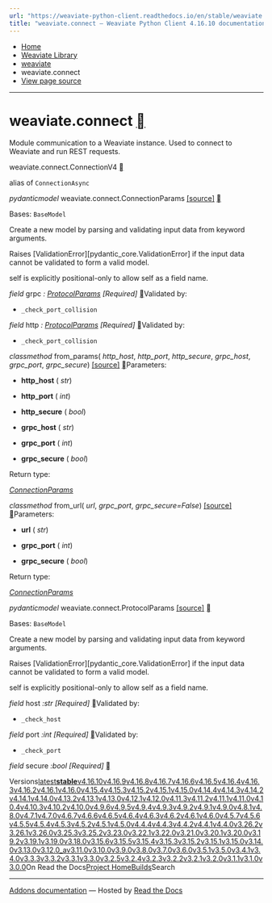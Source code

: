 ```yaml
---
url: "https://weaviate-python-client.readthedocs.io/en/stable/weaviate.connect.html"
title: "weaviate.connect — Weaviate Python Client 4.16.10 documentation"
---
```


- [Home](https://weaviate-python-client.readthedocs.io/en/stable/index.html)
- [Weaviate Library](https://weaviate-python-client.readthedocs.io/en/stable/modules.html)
- [weaviate](https://weaviate-python-client.readthedocs.io/en/stable/weaviate.html)
- weaviate.connect
- [View page source](https://weaviate-python-client.readthedocs.io/en/stable/_sources/weaviate.connect.rst.txt)

* * *

# weaviate.connect [](https://weaviate-python-client.readthedocs.io/en/stable/weaviate.connect.html\#module-weaviate.connect "Link to this heading")

Module communication to a Weaviate instance. Used to connect to Weaviate and run REST requests.

weaviate.connect.ConnectionV4 [](https://weaviate-python-client.readthedocs.io/en/stable/weaviate.connect.html#weaviate.connect.ConnectionV4 "Link to this definition")

alias of `ConnectionAsync`

_pydanticmodel_ weaviate.connect.ConnectionParams [\[source\]](https://weaviate-python-client.readthedocs.io/en/stable/_modules/weaviate/connect/base.html#ConnectionParams) [](https://weaviate-python-client.readthedocs.io/en/stable/weaviate.connect.html#weaviate.connect.ConnectionParams "Link to this definition")

Bases: `BaseModel`

Create a new model by parsing and validating input data from keyword arguments.

Raises \[ValidationError\]\[pydantic\_core.ValidationError\] if the input data cannot be
validated to form a valid model.

self is explicitly positional-only to allow self as a field name.

_field_ grpc _: [ProtocolParams](https://weaviate-python-client.readthedocs.io/en/stable/weaviate.connect.html#weaviate.connect.ProtocolParams "weaviate.connect.base.ProtocolParams")_ _\[Required\]_ [](https://weaviate-python-client.readthedocs.io/en/stable/weaviate.connect.html#weaviate.connect.ConnectionParams.grpc "Link to this definition")Validated by:

- `_check_port_collision`


_field_ http _: [ProtocolParams](https://weaviate-python-client.readthedocs.io/en/stable/weaviate.connect.html#weaviate.connect.ProtocolParams "weaviate.connect.base.ProtocolParams")_ _\[Required\]_ [](https://weaviate-python-client.readthedocs.io/en/stable/weaviate.connect.html#weaviate.connect.ConnectionParams.http "Link to this definition")Validated by:

- `_check_port_collision`


_classmethod_ from\_params( _http\_host_, _http\_port_, _http\_secure_, _grpc\_host_, _grpc\_port_, _grpc\_secure_) [\[source\]](https://weaviate-python-client.readthedocs.io/en/stable/_modules/weaviate/connect/base.html#ConnectionParams.from_params) [](https://weaviate-python-client.readthedocs.io/en/stable/weaviate.connect.html#weaviate.connect.ConnectionParams.from_params "Link to this definition")Parameters:

- **http\_host** ( _str_)

- **http\_port** ( _int_)

- **http\_secure** ( _bool_)

- **grpc\_host** ( _str_)

- **grpc\_port** ( _int_)

- **grpc\_secure** ( _bool_)


Return type:

[_ConnectionParams_](https://weaviate-python-client.readthedocs.io/en/stable/weaviate.connect.html#weaviate.connect.ConnectionParams "weaviate.connect.base.ConnectionParams")

_classmethod_ from\_url( _url_, _grpc\_port_, _grpc\_secure=False_) [\[source\]](https://weaviate-python-client.readthedocs.io/en/stable/_modules/weaviate/connect/base.html#ConnectionParams.from_url) [](https://weaviate-python-client.readthedocs.io/en/stable/weaviate.connect.html#weaviate.connect.ConnectionParams.from_url "Link to this definition")Parameters:

- **url** ( _str_)

- **grpc\_port** ( _int_)

- **grpc\_secure** ( _bool_)


Return type:

[_ConnectionParams_](https://weaviate-python-client.readthedocs.io/en/stable/weaviate.connect.html#weaviate.connect.ConnectionParams "weaviate.connect.base.ConnectionParams")

_pydanticmodel_ weaviate.connect.ProtocolParams [\[source\]](https://weaviate-python-client.readthedocs.io/en/stable/_modules/weaviate/connect/base.html#ProtocolParams) [](https://weaviate-python-client.readthedocs.io/en/stable/weaviate.connect.html#weaviate.connect.ProtocolParams "Link to this definition")

Bases: `BaseModel`

Create a new model by parsing and validating input data from keyword arguments.

Raises \[ValidationError\]\[pydantic\_core.ValidationError\] if the input data cannot be
validated to form a valid model.

self is explicitly positional-only to allow self as a field name.

_field_ host _:str_ _\[Required\]_ [](https://weaviate-python-client.readthedocs.io/en/stable/weaviate.connect.html#weaviate.connect.ProtocolParams.host "Link to this definition")Validated by:

- `_check_host`


_field_ port _:int_ _\[Required\]_ [](https://weaviate-python-client.readthedocs.io/en/stable/weaviate.connect.html#weaviate.connect.ProtocolParams.port "Link to this definition")Validated by:

- `_check_port`


_field_ secure _:bool_ _\[Required\]_ [](https://weaviate-python-client.readthedocs.io/en/stable/weaviate.connect.html#weaviate.connect.ProtocolParams.secure "Link to this definition")

Versions[latest](https://weaviate-python-client.readthedocs.io/en/latest/weaviate.connect.html)**[stable](https://weaviate-python-client.readthedocs.io/en/stable/weaviate.connect.html)**[v4.16.10](https://weaviate-python-client.readthedocs.io/en/v4.16.10/weaviate.connect.html)[v4.16.9](https://weaviate-python-client.readthedocs.io/en/v4.16.9/weaviate.connect.html)[v4.16.8](https://weaviate-python-client.readthedocs.io/en/v4.16.8/weaviate.connect.html)[v4.16.7](https://weaviate-python-client.readthedocs.io/en/v4.16.7/weaviate.connect.html)[v4.16.6](https://weaviate-python-client.readthedocs.io/en/v4.16.6/weaviate.connect.html)[v4.16.5](https://weaviate-python-client.readthedocs.io/en/v4.16.5/weaviate.connect.html)[v4.16.4](https://weaviate-python-client.readthedocs.io/en/v4.16.4/weaviate.connect.html)[v4.16.3](https://weaviate-python-client.readthedocs.io/en/v4.16.3/weaviate.connect.html)[v4.16.2](https://weaviate-python-client.readthedocs.io/en/v4.16.2/weaviate.connect.html)[v4.16.1](https://weaviate-python-client.readthedocs.io/en/v4.16.1/weaviate.connect.html)[v4.16.0](https://weaviate-python-client.readthedocs.io/en/v4.16.0/weaviate.connect.html)[v4.15.4](https://weaviate-python-client.readthedocs.io/en/v4.15.4/weaviate.connect.html)[v4.15.3](https://weaviate-python-client.readthedocs.io/en/v4.15.3/weaviate.connect.html)[v4.15.2](https://weaviate-python-client.readthedocs.io/en/v4.15.2/weaviate.connect.html)[v4.15.1](https://weaviate-python-client.readthedocs.io/en/v4.15.1/weaviate.connect.html)[v4.15.0](https://weaviate-python-client.readthedocs.io/en/v4.15.0/weaviate.connect.html)[v4.14.4](https://weaviate-python-client.readthedocs.io/en/v4.14.4/weaviate.connect.html)[v4.14.3](https://weaviate-python-client.readthedocs.io/en/v4.14.3/weaviate.connect.html)[v4.14.2](https://weaviate-python-client.readthedocs.io/en/v4.14.2/weaviate.connect.html)[v4.14.1](https://weaviate-python-client.readthedocs.io/en/v4.14.1/weaviate.connect.html)[v4.14.0](https://weaviate-python-client.readthedocs.io/en/v4.14.0/weaviate.connect.html)[v4.13.2](https://weaviate-python-client.readthedocs.io/en/v4.13.2/weaviate.connect.html)[v4.13.1](https://weaviate-python-client.readthedocs.io/en/v4.13.1/weaviate.connect.html)[v4.13.0](https://weaviate-python-client.readthedocs.io/en/v4.13.0/weaviate.connect.html)[v4.12.1](https://weaviate-python-client.readthedocs.io/en/v4.12.1/weaviate.connect.html)[v4.12.0](https://weaviate-python-client.readthedocs.io/en/v4.12.0/weaviate.connect.html)[v4.11.3](https://weaviate-python-client.readthedocs.io/en/v4.11.3/weaviate.connect.html)[v4.11.2](https://weaviate-python-client.readthedocs.io/en/v4.11.2/weaviate.connect.html)[v4.11.1](https://weaviate-python-client.readthedocs.io/en/v4.11.1/weaviate.connect.html)[v4.11.0](https://weaviate-python-client.readthedocs.io/en/v4.11.0/weaviate.connect.html)[v4.10.4](https://weaviate-python-client.readthedocs.io/en/v4.10.4/weaviate.connect.html)[v4.10.3](https://weaviate-python-client.readthedocs.io/en/v4.10.3/weaviate.connect.html)[v4.10.2](https://weaviate-python-client.readthedocs.io/en/v4.10.2/weaviate.connect.html)[v4.10.0](https://weaviate-python-client.readthedocs.io/en/v4.10.0/weaviate.connect.html)[v4.9.6](https://weaviate-python-client.readthedocs.io/en/v4.9.6/weaviate.connect.html)[v4.9.5](https://weaviate-python-client.readthedocs.io/en/v4.9.5/weaviate.connect.html)[v4.9.4](https://weaviate-python-client.readthedocs.io/en/v4.9.4/weaviate.connect.html)[v4.9.3](https://weaviate-python-client.readthedocs.io/en/v4.9.3/weaviate.connect.html)[v4.9.2](https://weaviate-python-client.readthedocs.io/en/v4.9.2/weaviate.connect.html)[v4.9.1](https://weaviate-python-client.readthedocs.io/en/v4.9.1/weaviate.connect.html)[v4.9.0](https://weaviate-python-client.readthedocs.io/en/v4.9.0/weaviate.connect.html)[v4.8.1](https://weaviate-python-client.readthedocs.io/en/v4.8.1/weaviate.connect.html)[v4.8.0](https://weaviate-python-client.readthedocs.io/en/v4.8.0/weaviate.connect.html)[v4.7.1](https://weaviate-python-client.readthedocs.io/en/v4.7.1/weaviate.connect.html)[v4.7.0](https://weaviate-python-client.readthedocs.io/en/v4.7.0/weaviate.connect.html)[v4.6.7](https://weaviate-python-client.readthedocs.io/en/v4.6.7/weaviate.connect.html)[v4.6.6](https://weaviate-python-client.readthedocs.io/en/v4.6.6/weaviate.connect.html)[v4.6.5](https://weaviate-python-client.readthedocs.io/en/v4.6.5/weaviate.connect.html)[v4.6.4](https://weaviate-python-client.readthedocs.io/en/v4.6.4/weaviate.connect.html)[v4.6.3](https://weaviate-python-client.readthedocs.io/en/v4.6.3/weaviate.connect.html)[v4.6.2](https://weaviate-python-client.readthedocs.io/en/v4.6.2/weaviate.connect.html)[v4.6.1](https://weaviate-python-client.readthedocs.io/en/v4.6.1/weaviate.connect.html)[v4.6.0](https://weaviate-python-client.readthedocs.io/en/v4.6.0/weaviate.connect.html)[v4.5.7](https://weaviate-python-client.readthedocs.io/en/v4.5.7/weaviate.connect.html)[v4.5.6](https://weaviate-python-client.readthedocs.io/en/v4.5.6/weaviate.connect.html)[v4.5.5](https://weaviate-python-client.readthedocs.io/en/v4.5.5/weaviate.connect.html)[v4.5.4](https://weaviate-python-client.readthedocs.io/en/v4.5.4/weaviate.connect.html)[v4.5.3](https://weaviate-python-client.readthedocs.io/en/v4.5.3/weaviate.connect.html)[v4.5.2](https://weaviate-python-client.readthedocs.io/en/v4.5.2/weaviate.connect.html)[v4.5.1](https://weaviate-python-client.readthedocs.io/en/v4.5.1/weaviate.connect.html)[v4.5.0](https://weaviate-python-client.readthedocs.io/en/v4.5.0/weaviate.connect.html)[v4.4.4](https://weaviate-python-client.readthedocs.io/en/v4.4.4/weaviate.connect.html)[v4.4.3](https://weaviate-python-client.readthedocs.io/en/v4.4.3/weaviate.connect.html)[v4.4.2](https://weaviate-python-client.readthedocs.io/en/v4.4.2/weaviate.connect.html)[v4.4.1](https://weaviate-python-client.readthedocs.io/en/v4.4.1/weaviate.connect.html)[v4.4.0](https://weaviate-python-client.readthedocs.io/en/v4.4.0/weaviate.connect.html)[v3.26.2](https://weaviate-python-client.readthedocs.io/en/v3.26.2/weaviate.connect.html)[v3.26.1](https://weaviate-python-client.readthedocs.io/en/v3.26.1/weaviate.connect.html)[v3.26.0](https://weaviate-python-client.readthedocs.io/en/v3.26.0/weaviate.connect.html)[v3.25.3](https://weaviate-python-client.readthedocs.io/en/v3.25.3/weaviate.connect.html)[v3.25.2](https://weaviate-python-client.readthedocs.io/en/v3.25.2/weaviate.connect.html)[v3.23.0](https://weaviate-python-client.readthedocs.io/en/v3.23.0/weaviate.connect.html)[v3.22.1](https://weaviate-python-client.readthedocs.io/en/v3.22.1/weaviate.connect.html)[v3.22.0](https://weaviate-python-client.readthedocs.io/en/v3.22.0/weaviate.connect.html)[v3.21.0](https://weaviate-python-client.readthedocs.io/en/v3.21.0/weaviate.connect.html)[v3.20.1](https://weaviate-python-client.readthedocs.io/en/v3.20.1/weaviate.connect.html)[v3.20.0](https://weaviate-python-client.readthedocs.io/en/v3.20.0/weaviate.connect.html)[v3.19.2](https://weaviate-python-client.readthedocs.io/en/v3.19.2/weaviate.connect.html)[v3.19.1](https://weaviate-python-client.readthedocs.io/en/v3.19.1/weaviate.connect.html)[v3.19.0](https://weaviate-python-client.readthedocs.io/en/v3.19.0/weaviate.connect.html)[v3.18.0](https://weaviate-python-client.readthedocs.io/en/v3.18.0/weaviate.connect.html)[v3.15.6](https://weaviate-python-client.readthedocs.io/en/v3.15.6/weaviate.connect.html)[v3.15.5](https://weaviate-python-client.readthedocs.io/en/v3.15.5/weaviate.connect.html)[v3.15.4](https://weaviate-python-client.readthedocs.io/en/v3.15.4/weaviate.connect.html)[v3.15.3](https://weaviate-python-client.readthedocs.io/en/v3.15.3/weaviate.connect.html)[v3.15.2](https://weaviate-python-client.readthedocs.io/en/v3.15.2/weaviate.connect.html)[v3.15.1](https://weaviate-python-client.readthedocs.io/en/v3.15.1/weaviate.connect.html)[v3.15.0](https://weaviate-python-client.readthedocs.io/en/v3.15.0/weaviate.connect.html)[v3.14.0](https://weaviate-python-client.readthedocs.io/en/v3.14.0/weaviate.connect.html)[v3.13.0](https://weaviate-python-client.readthedocs.io/en/v3.13.0/weaviate.connect.html)[v3.12.0\_a](https://weaviate-python-client.readthedocs.io/en/v3.12.0_a/weaviate.connect.html)[v3.11.0](https://weaviate-python-client.readthedocs.io/en/v3.11.0/weaviate.connect.html)[v3.10.0](https://weaviate-python-client.readthedocs.io/en/v3.10.0/weaviate.connect.html)[v3.9.0](https://weaviate-python-client.readthedocs.io/en/v3.9.0/weaviate.connect.html)[v3.8.0](https://weaviate-python-client.readthedocs.io/en/v3.8.0/weaviate.connect.html)[v3.7.0](https://weaviate-python-client.readthedocs.io/en/v3.7.0/weaviate.connect.html)[v3.6.0](https://weaviate-python-client.readthedocs.io/en/v3.6.0/weaviate.connect.html)[v3.5.1](https://weaviate-python-client.readthedocs.io/en/v3.5.1/weaviate.connect.html)[v3.5.0](https://weaviate-python-client.readthedocs.io/en/v3.5.0/weaviate.connect.html)[v3.4.1](https://weaviate-python-client.readthedocs.io/en/v3.4.1/weaviate.connect.html)[v3.4.0](https://weaviate-python-client.readthedocs.io/en/v3.4.0/weaviate.connect.html)[v3.3.3](https://weaviate-python-client.readthedocs.io/en/v3.3.3/weaviate.connect.html)[v3.3.2](https://weaviate-python-client.readthedocs.io/en/v3.3.2/weaviate.connect.html)[v3.3.1](https://weaviate-python-client.readthedocs.io/en/v3.3.1/weaviate.connect.html)[v3.3.0](https://weaviate-python-client.readthedocs.io/en/v3.3.0/weaviate.connect.html)[v3.2.5](https://weaviate-python-client.readthedocs.io/en/v3.2.5/weaviate.connect.html)[v3.2.4](https://weaviate-python-client.readthedocs.io/en/v3.2.4/weaviate.connect.html)[v3.2.3](https://weaviate-python-client.readthedocs.io/en/v3.2.3/weaviate.connect.html)[v3.2.2](https://weaviate-python-client.readthedocs.io/en/v3.2.2/weaviate.connect.html)[v3.2.1](https://weaviate-python-client.readthedocs.io/en/v3.2.1/weaviate.connect.html)[v3.2.0](https://weaviate-python-client.readthedocs.io/en/v3.2.0/weaviate.connect.html)[v3.1.1](https://weaviate-python-client.readthedocs.io/en/v3.1.1/weaviate.connect.html)[v3.1.0](https://weaviate-python-client.readthedocs.io/en/v3.1.0/weaviate.connect.html)[v3.0.0](https://weaviate-python-client.readthedocs.io/en/v3.0.0/weaviate.connect.html)On Read the Docs[Project Home](https://app.readthedocs.org/projects/weaviate-python-client/?utm_source=weaviate-python-client&utm_content=flyout)[Builds](https://app.readthedocs.org/projects/weaviate-python-client/builds/?utm_source=weaviate-python-client&utm_content=flyout)Search

* * *

[Addons documentation](https://docs.readthedocs.io/page/addons.html?utm_source=weaviate-python-client&utm_content=flyout) ― Hosted by
[Read the Docs](https://about.readthedocs.com/?utm_source=weaviate-python-client&utm_content=flyout)